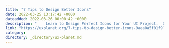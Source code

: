 ```yaml
---
title: "7 Tips to Design Better Icons"
date: 2022-03-25 13:17:42 +0000
dateadded: 2022-03-26 00:00:42 +0000
description: "    Learn to Design Perfect Icons for Your UI Project.  Continue reading on UX Planet »  "
link: "https://uxplanet.org/7-tips-to-design-better-icons-9aea0a5f01f9?source=rss----819cc2aaeee0---4"
category:
directory: _directory/ux-planet.md
---
```

